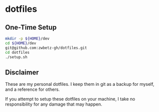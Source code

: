 # dotfiles

## One-Time Setup

```sh
mkdir -p ${HOME}/dev
cd ${HOME}/dev
git@github.com:zwbetz-gh/dotfiles.git
cd dotfiles
./setup.sh
```

## Disclaimer

These are my personal dotfiles. I keep them in git as a backup for myself, and a reference for others.

If you attempt to setup these dotfiles on your machine, I take no responsibility for any damage that may happen.
